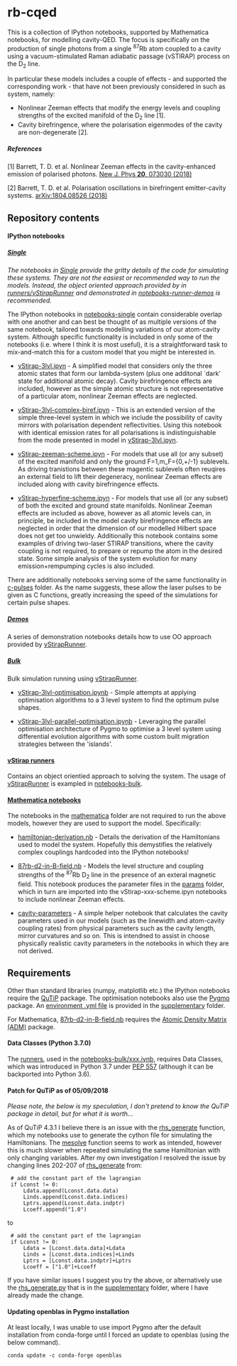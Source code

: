 # rb-cqed

This is a collection of IPython notebooks, supported by Mathematica notebooks, for modelling cavity-QED.  The focus is specifically on the production of single photons from a single <sup>87</sup>Rb atom coupled to a cavity using a vacuum-stimulated Raman adiabatic passage (vSTIRAP) process on the D<sub>2</sub> line.

In particular these models includes a couple of effects - and supported the corresponding work - that have not been previously considered in such as system, namely:
- Nonlinear Zeeman effects that modify the energy levels and coupling strengths of the excited manifold of the D<sub>2</sub> line [1].
- Cavity birefringence, where the polarisation eigenmodes of the cavity are non-degenerate [2].

##### References

[1] Barrett, T. D. et al. Nonlinear Zeeman effects in the cavity-enhanced emission of polarised photons. [New J. Phys **20**, 073030 (2018)](http://iopscience.iop.org/article/10.1088/1367-2630/aad14e)

[2] Barrett, T. D. et al. Polarisation oscillations in birefringent emitter-cavity systems. [arXiv:1804.08526 (2018)](https://arxiv.org/abs/1807.07633)

## Repository contents

#### IPython notebooks

##### [Single](notebooks-single/)

_The notebooks in [Single](notebooks-single/) provide the gritty details of the code for simulating these systems.  They are not the easiest or recommended way to run the models.  Instead, the object oriented approach provided by in [runners/vStirapRunner](runners/vStirapRunner) and demonstrated in [notebooks-runner-demos](notebooks-runner-demos/) is recommended._

The IPython notebooks in [notebooks-single](notebooks-single/) contain considerable overlap with one another and can best be thought of as multiple versions of the same notebook, tailored towards modelling variations of our atom-cavity system.  Although specific functionality is included in only some of the notebooks (i.e. where I think it is most useful), it is a straightforward task to mix-and-match this for a custom model that you might be interested in.

- [vStirap-3lvl.ipyn](notebooks-single/py-pulses/vStirap-simple-atom.ipynb) - A simplified model that considers only the three atomic states that form our lambda-system (plus one additonal `dark' state for additional atomic decay).  Cavity birefringence effects are included, however as the simple atomic structure is not representative of a particular atom, nonlinear Zeeman effects are neglected.

- [vStirap-3lvl-complex-biref.ipyn](notebooks-single/py-pulses/vStirap-3lvl--complex-biref.ipynb) - This is an extended version of the simple three-level system in which we include the possibility of cavity mirrors with polarisation dependent reflectivities.  Using this notebook with identical emission rates for all polarisations is indistinguishable from the mode presented in  model in [vStirap-3lvl.ipyn](notebooks-single/vStirap-3lvl.ipynb).

- [vStirap-zeeman-scheme.ipyn](notebooks-single/py-pulses/vStirap-zeeman-scheme.ipynb) - For models that use all (or any subset) of the excited manifold and only the ground F=1,m_F={0,+/-1} sublevels.  As driving tranistions between these magentic sublevels often reuqires an external field to lift their degeneracy, nonlinear Zeeman effects are included along with cavity birefringence effects.

- [vStirap-hyperfine-scheme.ipyn](notebooks-single/py-pulses/vStirap-hyperfine-scheme.ipynb) - For models that use all (or any subset) of both the excited and ground state manifolds.  Nonlinear Zeeman effects are included as above, however as all atomic levels can, in principle, be included in the model cavity birefringence effects are neglected in order that the dimension of our modelled Hilbert space does not get too unwieldy.  Additionally this notebook contains some examples of driving two-laser STIRAP transitions, where the cavity coupling is not required, to prepare or repump the atom in the desired state.  Some simple analysis of the system evolution for many emission+rempumping cycles is also included.

There are additionally notebooks serving some of the same functionality in [c-pulses](notebooks-single/c-pulses) folder.  As the name suggests, these allow the laser pulses to be given as C functions, greatly increasing the speed of the simulations for certain pulse shapes.

##### [Demos](notebooks-runner-demos/)

A series of demonstration notebooks details how to use OO approach provided by [vStirapRunner](runners/vStirapRunner.py).

##### [Bulk](notebooks-bulk/) 

Bulk simulation running using [vStirapRunner](runners/vStirapRunner.py).

- [vStirap-3lvl-optimisation.ipynb](notebooks-bulk/vStirap-3lvl-optimisation.ipynb) - Simple attempts at applying optimisation algorithms to a 3 level system to find the optimum pulse shapes.

- [vStirap-3lvl-parallel-optimisation.ipynb](notebooks-bulk/vStirap-3lvl-parallel-optimisation.ipynb) - Leveraging the parallel optimisation architecture of Pygmo to optimise a 3 level system using differential evolution algorithms with some custom built migration strategies between the 'islands'.

#### [vStirap runners](runners/)

Contains an object orientied approach to solving the system.  The usage of [vStirapRunner](runners/vStirapRunner.py) is exampled in [notebooks-bulk](notebooks-bulk).
#### [Mathematica notebooks](mathematica)

The notebooks in the [mathematica](mathematica) folder are not required to run the above models, however they are used to support the model.  Specifically:

- [hamiltonian-derivation.nb](mathematica/hamiltonian-derivation.nb) - Details the derivation of the Hamiltonians used to model the system.  Hopefully this demystifies the relatively complex couplings hardcoded into the IPython notebooks!

- [87rb-d2-in-B-field.nb](mathematica/87rb-d2-in-B-field.nb) - Models the level structure and coupling strengths of the <sup>87</sup>Rb D<sub>2</sub> line in the presence of an exteral magnetic field.  This notebook produces the parameter files in the [params](params) folder, which in turn are imported into the vStirap-xxx-scheme.ipyn notebooks to include nonlinear Zeeman effects.

- [cavity-parameters](mathematica/cavity-parameters.nb) - A simple helper notebook that calculates the cavity parameters used in our models (such as the linewidth and atom-cavity coupling rates) from physical parameters such as the cavity length, mirror curvatures and so on.  This is intendned to assist in choose physically realistic cavity parameters in the notebooks in which they are not derived.  

## Requirements

Other than standard libraries (numpy, matplotlib etc.) the IPython notebooks require the [QuTiP](http://qutip.org/) package.  The optimisation notebooks also use the [Pygmo](https://esa.github.io/pagmo2/index.html) package.  An [environment .yml file](supplementary/environment.yml) is provided in the [supplementary](supplementary/) folder.

For Mathematica, [87rb-d2-in-B-field.nb](mathematica/87rb-d2-in-B-field.nb) requires the [Atomic Density Matrix (ADM)](http://rochesterscientific.com/ADM/) package.

#### Data Classes (Python 3.7.0)

The [runners](runners), used in the [notebooks-bulk/xxx.iynb](notebooks-bulk), requires Data Classes, which was introduced in Python 3.7 under [PEP 557](https://www.python.org/dev/peps/pep-0557/) (although it can be backported into Python 3.6).

#### Patch for QuTiP as of 05/09/2018

_Please note, the below is my speculation, I don't pretend to know the QuTiP package in detail, but for what it is worth..._

As of QuTiP 4.3.1 I believe there is an issue with the [rhs_generate](https://github.com/qutip/qutip/blob/master/qutip/rhs_generate.py) function, which my notebooks use to generate the cython file for simulating the Hamiltonians.  The [mesolve](https://github.com/qutip/qutip/blob/master/qutip/mesolve.py) function seems to work as intended, however this is much slower when repeated simulating the same Hamiltonian with only changing variables.  After my own investigation I resolved the issue by changing lines 202-207  of [rhs_generate](https://github.com/qutip/qutip/blob/master/qutip/rhs_generate.py) from:
  ```  
   # add the constant part of the lagrangian
   if Lconst != 0:
       Ldata.append(Lconst.data.data)
       Linds.append(Lconst.data.indices)
       Lptrs.append(Lconst.data.indptr)
       Lcoeff.append("1.0")
   ```
   to
  ```  
   # add the constant part of the lagrangian
   if Lconst != 0:
       Ldata = [Lconst.data.data]+Ldata
       Linds = [Lconst.data.indices]+Linds
       Lptrs = [Lconst.data.indptr]+Lptrs
       Lcoeff = ["1.0"]+Lcoeff
   ```
If you have similar issues I suggest you try the above, or alternatively use the [rhs_generate.py](supplementary/rhs_generate.py) that is in the [supplementary](supplementary) folder, where I have already made the change.

#### Updating openblas in Pygmo installation

At least locally, I was unable to use import Pygmo after the default installation from conda-forge until I forced an update to openblas (using the below command).
```
conda update -c conda-forge openblas
```